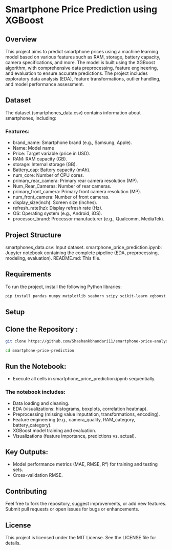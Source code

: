 # Smartphone Price Prediction using XGBoost
## Overview
This project aims to predict smartphone prices using a machine learning model based on various features such as RAM, storage, battery capacity, camera specifications, and more. The model is built using the XGBoost algorithm, with comprehensive data preprocessing, feature engineering, and evaluation to ensure accurate predictions. The project includes exploratory data analysis (EDA), feature transformations, outlier handling, and model performance assessment.

## Dataset
The dataset (smartphones_data.csv) contains information about smartphones, including:
### Features:
- brand_name: Smartphone brand (e.g., Samsung, Apple).
- Name: Model name 
- Price: Target variable (price in USD).
- RAM: RAM capacity (GB).
- storage: Internal storage (GB).
- Battery_cap: Battery capacity (mAh).
- num_core: Number of CPU cores.
- primary_rear_camera: Primary rear camera resolution (MP).
- Num_Rear_Cameras: Number of rear cameras.
- primary_front_camera: Primary front camera resolution (MP).
- num_front_camera: Number of front cameras.
- display_size(inch): Screen size (inches).
- refresh_rate(hz): Display refresh rate (Hz).
- OS: Operating system (e.g., Android, iOS).
- processor_brand: Processor manufacturer (e.g., Qualcomm, MediaTek).

## Project Structure

smartphones_data.csv: Input dataset.
smartphone_price_prediction.ipynb: Jupyter notebook containing the complete pipeline (EDA, preprocessing, modeling, evaluation).
README.md: This file.

## Requirements
To run the project, install the following Python libraries:
```bash
pip install pandas numpy matplotlib seaborn scipy scikit-learn xgboost
```

## Setup

## Clone the Repository :
``` bash
git clone https://github.com/Shashankbhandari11/smartphone-price-analysis
```
``` bash
cd smartphone-price-prediction
```

## Run the Notebook:
- Execute all cells in smartphone_price_prediction.ipynb sequentially.
### The notebook includes:
- Data loading and cleaning.
- EDA (visualizations: histograms, boxplots, correlation heatmap).
- Preprocessing (missing value imputation, transformations, encoding).
- Feature engineering (e.g., camera_quality, RAM_category, battery_category).
- XGBoost model training and evaluation.
- Visualizations (feature importance, predictions vs. actual).

## Key Outputs:
- Model performance metrics (MAE, RMSE, R²) for training and testing sets.
- Cross-validation RMSE.

## Contributing
Feel free to fork the repository, suggest improvements, or add new features. 
Submit pull requests or open issues for bugs or enhancements.
## License
This project is licensed under the MIT License. See the LICENSE file for details.

